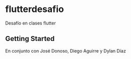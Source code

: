 # flutterdesafio

Desafío en clases flutter

## Getting Started

En conjunto con José Donoso, Diego Aguirre y Dylan Díaz
